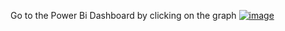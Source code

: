 Go to the Power Bi Dashboard by clicking on the graph
<a href = "https://titanium-scene-ef5.notion.site/Power-BI-Dashboards-183ec8692364807ba058da7cde7cd114">![image](https://github.com/user-attachments/assets/adaf9702-c6e5-4e92-ae4e-98cb4b16d5b0) </a>
